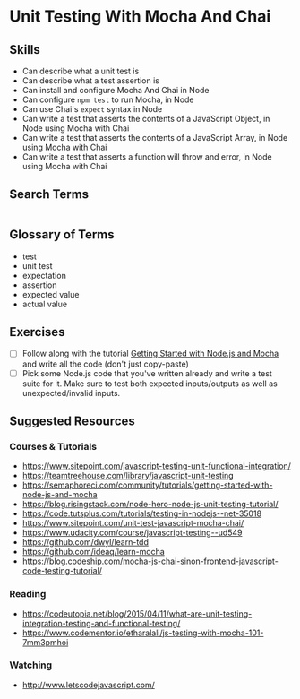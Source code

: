 # Unit Testing With Mocha And Chai

## Skills

- Can describe what a unit test is
- Can describe what a test assertion is
- Can install and configure Mocha And Chai in Node
- Can configure `npm test` to run Mocha, in Node
- Can use Chai's `expect` syntax in Node
- Can write a test that asserts the contents of a JavaScript Object, in Node using Mocha with Chai
- Can write a test that asserts the contents of a JavaScript Array, in Node using Mocha with Chai
- Can write a test that asserts a function will throw and error, in Node using Mocha with Chai

## Search Terms

```
```

## Glossary of Terms

- test
- unit test
- expectation
- assertion
- expected value
- actual value

## Exercises

- [ ] Follow along with the tutorial [Getting Started with Node.js and Mocha](https://semaphoreci.com/community/tutorials/getting-started-with-node-js-and-mocha) and write all the code (don't just copy-paste)
- [ ] Pick some Node.js code that you've written already and write a test suite for it. Make sure to test both expected inputs/outputs as well as unexpected/invalid inputs.

## Suggested Resources

### Courses & Tutorials
- https://www.sitepoint.com/javascript-testing-unit-functional-integration/
- https://teamtreehouse.com/library/javascript-unit-testing
- https://semaphoreci.com/community/tutorials/getting-started-with-node-js-and-mocha
- https://blog.risingstack.com/node-hero-node-js-unit-testing-tutorial/
- https://code.tutsplus.com/tutorials/testing-in-nodejs--net-35018
- https://www.sitepoint.com/unit-test-javascript-mocha-chai/
- https://www.udacity.com/course/javascript-testing--ud549
- https://github.com/dwyl/learn-tdd
- https://github.com/ideaq/learn-mocha
- https://blog.codeship.com/mocha-js-chai-sinon-frontend-javascript-code-testing-tutorial/

### Reading
- https://codeutopia.net/blog/2015/04/11/what-are-unit-testing-integration-testing-and-functional-testing/
- https://www.codementor.io/etharalali/js-testing-with-mocha-101-7mm3pmhoi

### Watching
- http://www.letscodejavascript.com/
